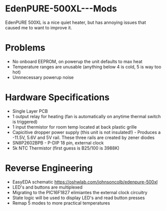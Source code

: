 # EdenPURE-500XL---Mods
EdenPURE 500XL is a nice quiet heater, but has annoying issues that caused me to want to improve it.

  # Problems
  - No onboard EEPROM, on powerup the unit defaults to max heat
  - Temperature ranges are unusable (anything below 4 is cold, 5 is way too hot)
  - Unnnecessary powerup noise

  # Hardware Specifications
  - Single Layer PCB
  - 1 output relay for heating (fan is automatically on anytime thermal switch is triggered)
  - 1 input thermistor for room temp located at back plastic grille
  - Capicitive dropper power supply (this unit is not insulated!) - Produces a -11.5V, 5.6V and 5V rail. These three rails are created by zener diodes
  - SN8P2602BPB - P-DIP 18 pin, external clock
  - 5k NTC Thermistor (first guess is B25/100 is 3988K)

  # Reverse Engineering
  - EasyEDA schematic https://oshwlab.com/johnsoncolb/edenpure-500xl
  - LED's and buttons are multiplexed
  - Migrating to the PIC16F1827 elimiantes the external clock circuitry
  - State logic will be used to display LED's and read button presses
  - Remap 5 modes to more practical temperatures
